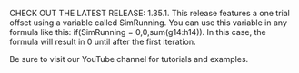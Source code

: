 CHECK OUT THE LATEST RELEASE: 1.35.1. This release features a one trial offset using a variable called SimRunning. You can use this variable in any formula like this: if(SimRunning = 0,0,sum(g14:h14)). In this case, the formula will result in 0 until after the first iteration. 

Be sure to visit our YouTube channel for tutorials and examples.
